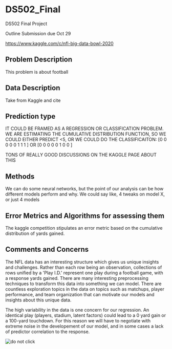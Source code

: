 # DS502_Final
DS502 Final Project

Outline Submission due Oct 29

https://www.kaggle.com/c/nfl-big-data-bowl-2020

## Problem Description
This problem is about football

## Data Description
Take from Kaggle and cite

## Prediction type
IT COULD BE FRAMED AS A REGRESSION OR CLASSIFICATION PROBLEM. WE ARE ESTIMATING THE CUMULATIVE DISTRIBUTION FUNCTION, SO WE COULD EITHER PREDICT <5,  OR WE COULD DO THE CLASSIFICAITON:
[0 0 0 0 0 1 1 1 ]
OR
[0 0 0 0 0 1 0 0 ]

TONS OF REALLY GOOD DISCUSSIONS ON THE KAGGLE PAGE ABOUT THIS

## Methods
We can do some neural networks, but the point of our analysis can be how different models perform and why. We could say like, 4 tweaks on model X, or just 4 models

## Error Metrics and Algorithms for assessing them
The kaggle competition stipulates an error metric based on the cumulative distribution of yards gained.

## Comments and Concerns
The NFL data has an interesting structure which gives us unique insights and challenges. Rather than each row being an observation, collections of rows unified by a 'Play I.D.' represent one play during a football game, with a response yards gained. There are many interesting preprocessing techniques to transform this data into something we can model. There are countless exploration topics in the data on topics such as matchups, player performance, and team organization that can motivate our models and insights about this unique data.

The high variability in the data is one concern for our regression. An identical play (players, stadium, latent factors) could lead to a 0 yard gain or a 100-yard touchdown. For this reason we will have to negotiate with extreme noise in the developement of our model, and in some cases a lack of predictor correlation to the response.


![do not click](https://proxy.duckduckgo.com/iu/?u=https%3A%2F%2Fwww.catit.com%2Fwp-content%2Fuploads%2F2017%2F05%2FAnne-Baukje-Oord-891x891.jpg&f=1&nofb=1)
